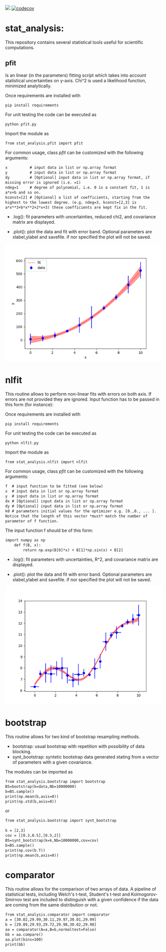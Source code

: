 ![](https://github.com/pretidav/stat_analysis/actions/workflows/python-app.yml/badge.svg)
[![codecov](https://codecov.io/gh/pretidav/stat_analysis/branch/main/graph/badge.svg)](https://codecov.io/gh/pretidav/stat_analysis)

# stat_analysis:
This repository contains several statistical tools useful for scientific computations. 

## pfit
Is an linear (in the parameters) fitting script which takes into account statistical uncertainties on y-axis. Chi^2 is used a likelihood function, minimized analytically. 

Once requirements are installed with 

~~~
pip install requirements
~~~

For unit testing the code can be executed as 
~~~
python pfit.py 
~~~

Import the module as 
~~~
from stat_analysis.pfit import pfit
~~~

For common usage, class _pfit_ can be customized with the following arguments:

~~~
x          # input data in list or np.array format 
y          # input data in list or np.array format
dy         # [Optional] input data in list or np.array format, if missing error is ignored (i.e. =1)
ndeg=1     # degree of polynomial, i.e. 0 is a constant fit, 1 is a*x+b and so on.
kconst=[2] # [Optional] a list of coefficients, starting from the highest to the lowest degree. (e.g. ndeg=3, kconst=[2,3] is a*x**3+b*x**2+2*x+3) these coefficients are kept fix in the fit. 
~~~

* .log(): fit parameters with uncertainties, reduced chi2, and covariance matrix are displayed. 

* .plot(): plot the data and fit with error band. Optional parameters are xlabel,ylabel and savefile. if nor specified the plot will not be saved. 

![alt text](https://github.com/pretidav/stat_analysis/raw/main/fig/quad.png)


# nlfit

This routine allows to perform non-linear fits with errors on both axis. If errors are not provided they are ignored. 
Input function has to be passed in this form (for instance): 

Once requirements are installed with
~~~
pip install requirements
~~~

For unit testing the code can be executed as

~~~
python nlfit.py 
~~~

Import the module as
~~~
from stat_analysis.nlfit import nlfit
~~~

For common usage, class _pfit_ can be customized with the following arguments:
~~~
f  # input function to be fitted (see below) 
x  # input data in list or np.array format
y  # input data in list or np.array format
dx # [Optional] input data in list or np.array format
dy # [Optional] input data in list or np.array format
k0 # parameters initial values for the optimizer e.g. [0.,0., ... ]. Notice that the length of this vector *must* match the number of parameter of f function.  
~~~

The input function f should be of this form: 
~~~
import numpy as np
    def f(B, x):
        return np.exp(B[0]*x) + B[1]*np.sin(x) + B[2] 
~~~


* .log(): fit parameters with uncertainties, R^2, and covariance matrix are displayed. 

* .plot(): plot the data and fit with error band. Optional parameters are xlabel,ylabel and savefile. if nor specified the plot will not be saved. 

![alt text](https://github.com/pretidav/stat_analysis/raw/main/fig/nonlin.png)

# bootstrap 
This routine allows for two kind of bootstrap resampling methods. 

* bootstrap: usual bootstrap with repetition with possibility of data blocking. 
* synt_bootstrap: syntetic bootstrap data generated stating from a vector of parameters with a given covariance. 

The modules can be imported as 
~~~
from stat_analysis.bootstrap import bootstrap
BS=bootstrap(k=data,Nb=10000000)
b=BS.sample()
print(np.mean(b,axis=0))
print(np.std(b,axis=0))
~~~
or 
~~~
from stat_analysis.bootstrap import synt_bootstrap

k = [2,3]
cov = [[0.3,0.5],[0.5,2]]
BS=synt_bootstrap(k=k,Nb=10000000,cov=cov)
b=BS.sample()
print(np.cov(b.T))
print(np.mean(b,axis=0))
~~~


# comparator
This routine allows for the comparison of two arrays of data. A pipeline of statistical tests, including Welch's t-test, Student's t-test and Kolmogorov-Smirnov test are included to distinguish with a given confidence if the data are coming from the same distribution or not. 

~~~
from stat_analysis.comparator import comparator
a = [30.02,29.99,30.11,29.97,30.01,29.99]
b = [29.89,29.93,29.72,29.98,30.02,29.98]
aa = comparator(A=a,B=b,normaltest=False)
bb = aa.compare()
aa.plot(bins=100)
print(bb)
~~~
